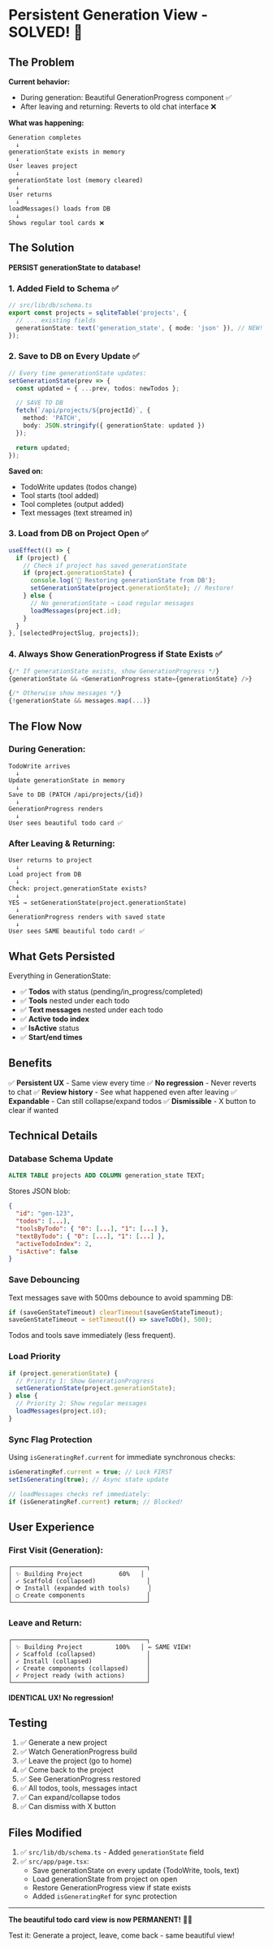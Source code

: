 # Persistent Generation View - SOLVED! 🎯

## The Problem

**Current behavior:**
- During generation: Beautiful GenerationProgress component ✅
- After leaving and returning: Reverts to old chat interface ❌

**What was happening:**
```
Generation completes
  ↓
generationState exists in memory
  ↓
User leaves project
  ↓
generationState lost (memory cleared)
  ↓
User returns
  ↓
loadMessages() loads from DB
  ↓
Shows regular tool cards ❌
```

## The Solution

**PERSIST generationState to database!**

### 1. Added Field to Schema ✅

```typescript
// src/lib/db/schema.ts
export const projects = sqliteTable('projects', {
  // ... existing fields
  generationState: text('generation_state', { mode: 'json' }), // NEW!
});
```

### 2. Save to DB on Every Update ✅

```typescript
// Every time generationState updates:
setGenerationState(prev => {
  const updated = { ...prev, todos: newTodos };

  // SAVE TO DB
  fetch(`/api/projects/${projectId}`, {
    method: 'PATCH',
    body: JSON.stringify({ generationState: updated })
  });

  return updated;
});
```

**Saved on:**
- TodoWrite updates (todos change)
- Tool starts (tool added)
- Tool completes (output added)
- Text messages (text streamed in)

### 3. Load from DB on Project Open ✅

```typescript
useEffect(() => {
  if (project) {
    // Check if project has saved generationState
    if (project.generationState) {
      console.log('🎨 Restoring generationState from DB');
      setGenerationState(project.generationState); // Restore!
    } else {
      // No generationState → Load regular messages
      loadMessages(project.id);
    }
  }
}, [selectedProjectSlug, projects]);
```

### 4. Always Show GenerationProgress if State Exists ✅

```typescript
{/* If generationState exists, show GenerationProgress */}
{generationState && <GenerationProgress state={generationState} />}

{/* Otherwise show messages */}
{!generationState && messages.map(...)}
```

## The Flow Now

### During Generation:
```
TodoWrite arrives
  ↓
Update generationState in memory
  ↓
Save to DB (PATCH /api/projects/{id})
  ↓
GenerationProgress renders
  ↓
User sees beautiful todo card ✅
```

### After Leaving & Returning:
```
User returns to project
  ↓
Load project from DB
  ↓
Check: project.generationState exists?
  ↓
YES → setGenerationState(project.generationState)
  ↓
GenerationProgress renders with saved state
  ↓
User sees SAME beautiful todo card! ✅
```

## What Gets Persisted

Everything in GenerationState:
- ✅ **Todos** with status (pending/in_progress/completed)
- ✅ **Tools** nested under each todo
- ✅ **Text messages** nested under each todo
- ✅ **Active todo index**
- ✅ **IsActive** status
- ✅ **Start/end times**

## Benefits

✅ **Persistent UX** - Same view every time
✅ **No regression** - Never reverts to chat
✅ **Review history** - See what happened even after leaving
✅ **Expandable** - Can still collapse/expand todos
✅ **Dismissible** - X button to clear if wanted

## Technical Details

### Database Schema Update

```sql
ALTER TABLE projects ADD COLUMN generation_state TEXT;
```

Stores JSON blob:
```json
{
  "id": "gen-123",
  "todos": [...],
  "toolsByTodo": { "0": [...], "1": [...] },
  "textByTodo": { "0": [...], "1": [...] },
  "activeTodoIndex": 2,
  "isActive": false
}
```

### Save Debouncing

Text messages save with 500ms debounce to avoid spamming DB:
```typescript
if (saveGenStateTimeout) clearTimeout(saveGenStateTimeout);
saveGenStateTimeout = setTimeout(() => saveToDb(), 500);
```

Todos and tools save immediately (less frequent).

### Load Priority

```typescript
if (project.generationState) {
  // Priority 1: Show GenerationProgress
  setGenerationState(project.generationState);
} else {
  // Priority 2: Show regular messages
  loadMessages(project.id);
}
```

### Sync Flag Protection

Using `isGeneratingRef.current` for immediate synchronous checks:
```typescript
isGeneratingRef.current = true; // Lock FIRST
setIsGenerating(true); // Async state update

// loadMessages checks ref immediately:
if (isGeneratingRef.current) return; // Blocked!
```

## User Experience

### First Visit (Generation):
```
┌─────────────────────────────────────┐
│ ✨ Building Project          60%   │
│ ✓ Scaffold (collapsed)              │
│ ⟳ Install (expanded with tools)     │
│ ○ Create components                 │
└─────────────────────────────────────┘
```

### Leave and Return:
```
┌─────────────────────────────────────┐
│ ✨ Building Project         100%   │ ← SAME VIEW!
│ ✓ Scaffold (collapsed)              │
│ ✓ Install (collapsed)               │
│ ✓ Create components (collapsed)     │
│ ✓ Project ready (with actions)      │
└─────────────────────────────────────┘
```

**IDENTICAL UX! No regression!**

## Testing

1. ✅ Generate a new project
2. ✅ Watch GenerationProgress build
3. ✅ Leave the project (go to home)
4. ✅ Come back to the project
5. ✅ See GenerationProgress restored
6. ✅ All todos, tools, messages intact
7. ✅ Can expand/collapse todos
8. ✅ Can dismiss with X button

## Files Modified

1. ✅ `src/lib/db/schema.ts` - Added `generationState` field
2. ✅ `src/app/page.tsx`:
   - Save generationState on every update (TodoWrite, tools, text)
   - Load generationState from project on open
   - Restore GenerationProgress view if state exists
   - Added `isGeneratingRef` for sync protection

---

**The beautiful todo card view is now PERMANENT!** 🎉✨

Test it: Generate a project, leave, come back - same beautiful view!
